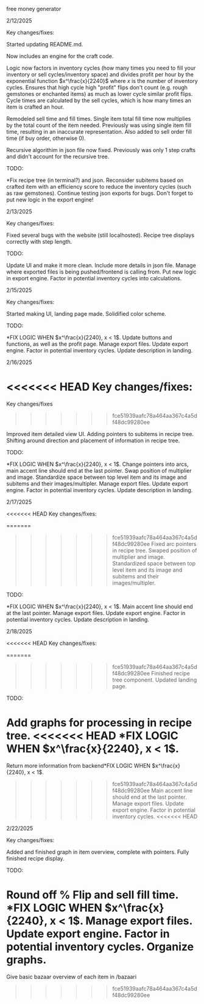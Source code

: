 free money generator


2/12/2025

Key changes/fixes:

Started updating README.md.

Now includes an engine for the craft code.

Logic now factors in inventory cycles (how many times you need to fill your inventory or sell cycles/inventory space) and divides profit per hour by the exponential function $x^\frac{x}{2240}$ where $x$ is the number of inventory cycles.
Ensures that high cycle high "profit" flips don't count (e.g. rough gemstones or enchanted items) as much as lower cycle similar profit flips.
Cycle times are calculated by the sell cycles, which is how many times an item is crafted an hour.

Remodeled sell time and fill times.
Single item total fill time now multiplies by the total count of the item needed.
Previously was using single item fill time, resulting in an inaccurate representation.
Also added to sell order fill time (if buy order, otherwise 0).

Recursive algorithim in json file now fixed.
Previously was only 1 step crafts and didn't account for the recursive tree.

TODO:

*Fix recipe tree (in terminal?) and json.
Reconsider subitems based on crafted item with an efficiency score to reduce the inventory cycles (such as raw gemstones).
Continue testing json exports for bugs.
Don't forget to put new logic in the export engine!

2/13/2025

Key changes/fixes:

Fixed several bugs with the website (still localhosted).
Recipe tree displays correctly with step length.

TODO:

Update UI and make it more clean.
Include more details in json file.
Manage where exported files is being pushed/frontend is calling from.
Put new logic in export engine.
Factor in potential inventory cycles into calculations.

2/15/2025

Key changes/fixes:

Started making UI, landing page made. 
Solidified color scheme.

TODO:

*FIX LOGIC WHEN $x^\frac{x}{2240}, x < 1$.
Update buttons and functions, as well as the profit page.
Manage export files.
Update export engine.
Factor in potential inventory cycles.
Update description in landing.

2/16/2025

<<<<<<< HEAD
Key changes/fixes:
=======
Key changes/fixes
>>>>>>> fce51939aafc78a464aa367c4a5df48dc99280ee

Improved item detailed view UI.
Adding pointers to subitems in recipe tree.
Shifting around direction and placement of information in recipe tree.

TODO:

*FIX LOGIC WHEN $x^\frac{x}{2240}, x < 1$.
Change pointers into arcs, main accent line should end at the last pointer.
Swap position of multiplier and image.
Standardize space between top level item and its image and subitems and their images/multipler.
Manage export files.
Update export engine.
Factor in potential inventory cycles.
Update description in landing.

2/17/2025

<<<<<<< HEAD
Key changes/fixes:

=======
>>>>>>> fce51939aafc78a464aa367c4a5df48dc99280ee
Fixed arc pointers in recipe tree.
Swaped position of multiplier and image.
Standardized space between top level item and its image and subitems and their images/multipler.

TODO:

*FIX LOGIC WHEN $x^\frac{x}{2240}, x < 1$.
Main accent line should end at the last pointer.
Manage export files.
Update export engine.
Factor in potential inventory cycles.
Update description in landing.

2/18/2025

<<<<<<< HEAD
Key changes/fixes:

=======
>>>>>>> fce51939aafc78a464aa367c4a5df48dc99280ee
Finished recipe tree component.
Updated landing page.

TODO:

Add graphs for processing in recipe tree.
<<<<<<< HEAD
*FIX LOGIC WHEN $x^\frac{x}{2240}, x < 1$.
=======
Return more information from backend*FIX LOGIC WHEN $x^\frac{x}{2240}, x < 1$.
>>>>>>> fce51939aafc78a464aa367c4a5df48dc99280ee
Main accent line should end at the last pointer.
Manage export files.
Update export engine.
Factor in potential inventory cycles.
<<<<<<< HEAD

2/22/2025

Key changes/fixes:

Added and finished graph in item overview, complete with pointers.
Fully finished recipe display.

TODO:

Round off % Flip and sell fill time.
*FIX LOGIC WHEN $x^\frac{x}{2240}, x < 1$.
Manage export files.
Update export engine.
Factor in potential inventory cycles.
Organize graphs.
=======
Give basic bazaar overview of each item in /bazaari
>>>>>>> fce51939aafc78a464aa367c4a5df48dc99280ee

